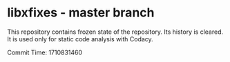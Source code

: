 # libxfixes - master branch

This repository contains frozen state of the repository.
Its history is cleared. It is used only for static code
analysis with Codacy.

Commit Time: 1710831460